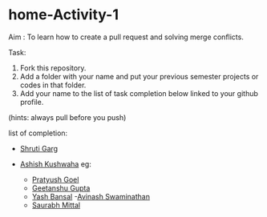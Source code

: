 # home-Activity-1
Aim : To learn how to create a pull request and solving merge conflicts.

Task:
  1. Fork this repository.
  2. Add a folder with your name and put your previous semester projects or codes in that folder.
  3. Add your name to the list of task completion below linked to your github profile.

  (hints: always pull before you push)

list of completion:

- [Shruti Garg](https://github.com/gargshruti30)
- [Ashish Kushwaha](https://github.com/ashkush21)
   eg:

   - [Pratyush Goel](https://www.github.com/pratyush1687)
   - [Geetanshu Gupta](https://www.github.com/geetanshu2502)
   - [Yash Bansal](https://www.github.com/bansalyash)
   -[Avinash Swaminathan]( https://github.com/avinsit123)
   - [Saurabh Mittal]( https://github.com/mittalsaurab)  
